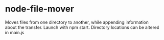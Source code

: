 # node-file-mover
Moves files from one directory to another, while appending information about the transfer. 
Launch with npm start.
Directory locations can be altered in main.js
